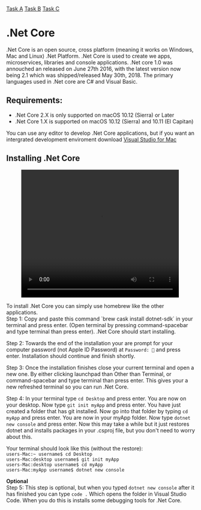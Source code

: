 [Task A](taskA.md) [Task B](taskB.md) [Task C](taskC.md)

# .Net Core
.Net Core is an open source, cross platform (meaning it works on Windows, Mac and Linux) .Net Platform. .Net Core is used to create we apps, microservices, libraries and console applications. .Net core 1.0 was annouched an released on June 27th 2016, with the latest version now being 2.1 which was shipped/released May 30th, 2018. The primary languages used in .Net core are C# and Visual Basic.

## Requirements:
 - .Net Core 2.X is only supported on macOS 10.12 (Sierra) or Later
 - .Net Core 1.X is supported on macOS 10.12 (Sierra) and 10.11 (El Capitan)

You can use any editor to develop .Net Core applications, but if you want an intergrated development enviroment download <a href="https://visualstudio.microsoft.com/vs/mac/" target="_blank">Visual Studio for Mac</a>

## Installing .Net Core
<figure class="video_container">
  <video width="420" height="340" border="5" autoplay="true" loop="true">
    <source src="videos/dotnet-install.mp4" type="video/mp4">
  </video>
</figure>
To install .Net Core you can simply use homebrew like the other applications.
<br>
Step 1: Copy and paste this command `brew cask install dotnet-sdk` in your terminal and press enter. (Open terminal by pressing command-spacebar and type terminal than press enter). .Net Core should start installing.

Step 2: Towards the end of the installation your are prompt for your computer password (not Apple ID Password) at `Password: 🔑` and press enter. Installation should continue and finish shortly.

Step 3: Once the installation finishes close your current terminal and open a new one. By either clicking launchpad than Other than Terminal, or command-spacebar and type terminal than press enter. This gives your a new refreshed terminal so you can run .Net Core.

Step 4: In your terminal type `cd Desktop` and press enter. You are now on your desktop. Now type `git init myApp` and press enter. You have just created a folder that has git installed. Now go into that folder by typing `cd myApp` and press enter. You are now in your myApp folder. Now type `dotnet new console` and press enter. Now this may take a while but it just restores dotnet and installs packages in your .csproj file, but you don't need to worry about this.

Your terminal should look like this (without the restore):
<br>
`users-Mac:~ username$ cd Desktop` 
<br>
`users-Mac:desktop username$ git init myApp`
<br>
`users-Mac:desktop username$ cd myApp`
<br>
`users-Mac:myApp username$ dotnet new console`


**Optional**
<br>
Step 5: This step is optional, but when you typed `dotnet new console` after it has finished you can type `code .` Which opens the folder in Visual Studio Code. When you do this is installs some debugging tools for .Net Core.

<link href="styles.css" rel="stylesheet">

